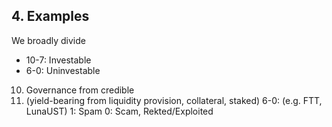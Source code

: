 ## 4. Examples

We broadly divide


- 10-7: Investable
- 6-0: Uninvestable

10. Governance from credible
9.  (yield-bearing from liquidity provision, collateral, staked)
6-0:  (e.g. FTT, LunaUST)
1: Spam
0: Scam, Rekted/Exploited
